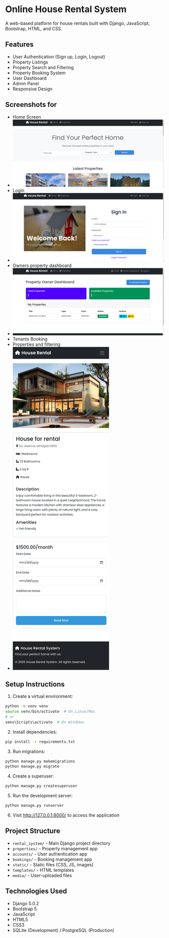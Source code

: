 # Online House Rental System

A web-based platform for house rentals built with Django, JavaScript, Bootstrap, HTML, and CSS.

## Features

- User Authentication (Sign up, Login, Logout)
- Property Listings
- Property Search and Filtering
- Property Booking System
- User Dashboard
- Admin Panel
- Responsive Design

  
## Screenshots for

- Home Screen
- ![image alt](https://github.com/crackasuper/Online_House_Rental_System/blob/4c279b49336979fc2780e49ad09eeb9c328bdbf2/homepages.png)
- Login
- ![image alt](https://github.com/crackasuper/Online_House_Rental_System/blob/2e06dab064fc2ac2499d69e895a0d8abea434126/login.png)
- Owners property dashboard
- ![image alt](https://github.com/crackasuper/Online_House_Rental_System/blob/ffcd9ad77a1b01168c601092492d508387811f3e/ownership%20property.png)
- Tenants Booking
- Properties and filtering
- ![image alt](https://github.com/crackasuper/Online_House_Rental_System/blob/58e920cf2e784fd8d09fa603db15d686eb0616f3/127.0.0.1_8000_property_1_.png)

## Setup Instructions

1. Create a virtual environment:
```bash
python -m venv venv
source venv/bin/activate  # On Linux/Mac
# or
venv\Scripts\activate  # On Windows
```

2. Install dependencies:
```bash
pip install -r requirements.txt
```

3. Run migrations:
```bash
python manage.py makemigrations
python manage.py migrate
```

4. Create a superuser:
```bash
python manage.py createsuperuser
```

5. Run the development server:
```bash
python manage.py runserver
```

6. Visit http://127.0.0.1:8000/ to access the application

## Project Structure

- `rental_system/` - Main Django project directory
- `properties/` - Property management app
- `accounts/` - User authentication app
- `bookings/` - Booking management app
- `static/` - Static files (CSS, JS, images)
- `templates/` - HTML templates
- `media/` - User-uploaded files

## Technologies Used

- Django 5.0.2
- Bootstrap 5
- JavaScript
- HTML5
- CSS3
- SQLite (Development) / PostgreSQL (Production) 
